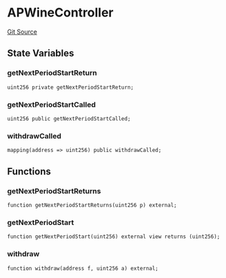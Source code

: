 # APWineController
[Git Source](https://github.com/Swivel-Finance/illuminate/blob/ddf95dfbaf2df4d82b6652aff5c2effb5fee45f4/src/mocks/APWineController.sol)


## State Variables
### getNextPeriodStartReturn

```solidity
uint256 private getNextPeriodStartReturn;
```


### getNextPeriodStartCalled

```solidity
uint256 public getNextPeriodStartCalled;
```


### withdrawCalled

```solidity
mapping(address => uint256) public withdrawCalled;
```


## Functions
### getNextPeriodStartReturns


```solidity
function getNextPeriodStartReturns(uint256 p) external;
```

### getNextPeriodStart


```solidity
function getNextPeriodStart(uint256) external view returns (uint256);
```

### withdraw


```solidity
function withdraw(address f, uint256 a) external;
```


